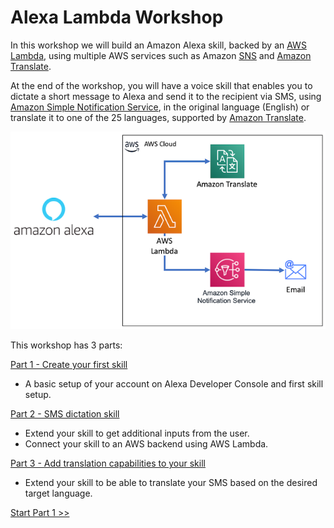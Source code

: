 # Alexa Lambda Workshop
In this workshop we will build an Amazon Alexa skill, backed by an [AWS Lambda](https://aws.amazon.com/lambda/), using multiple AWS services such as Amazon [SNS](https://aws.amazon.com/sns/) and [Amazon Translate](https://aws.amazon.com/translate/).

At the end of the workshop, you will have a voice skill that enables you to dictate a short message to Alexa and send it to the recipient via SMS, using [Amazon Simple Notification Service](https://aws.amazon.com/sns/), in the original language (English) or translate it to one of the 25 languages, supported by [Amazon Translate](https://aws.amazon.com/translate/).

![Architecture](screenshots/Architecture.png)

This workshop has 3 parts:

[Part 1 - Create your first skill](BuildYourFirstSkill.md)
- A basic setup of your account on Alexa Developer Console and first skill setup.

[Part 2 - SMS dictation skill](SMSDictationSkill.md)
- Extend your skill to get additional inputs from the user.
- Connect your skill to an AWS backend using AWS Lambda.

[Part 3 - Add translation capabilities to your skill](AddTranslation.md)
- Extend your skill to be able to translate your SMS based on the desired target language.

[Start Part 1 >>](BuildYourFirstSkill.md)
